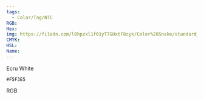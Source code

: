 ```yaml
---
tags:
  - Color/Tag/NTC
RGB:
Hex:
img: https://filedn.com/l0hpzxl1f01yT7GHxtF8cyk/Color%20Snake/standard_csv_to_svg//F5F3E5.svg
CMYK:
HSL:
Name:
---
```

Ecru White
```palette
#F5F3E5
```
RGB
